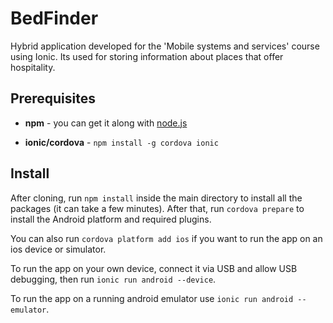 # BedFinder
Hybrid application developed for the 'Mobile systems and services' course using Ionic. Its used for storing information about places that offer hospitality.

## Prerequisites
+ **npm** - you can get it along with [node.js](https://nodejs.org/en/download/)

+ **ionic/cordova** - `npm install -g cordova ionic`

## Install
After cloning, run `npm install` inside the main directory to install all the packages (it can take a few minutes).
After that, run `cordova prepare` to install the Android platform and required plugins.

You can also run `cordova platform add ios` if you want to run the app on an ios device or simulator.

To run the app on your own device, connect it via USB and allow USB debugging, 
then run `ionic run android --device`.

To run the app on a running android emulator use `ionic run android --emulator`.
